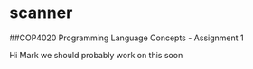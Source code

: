 # scanner
##COP4020 Programming Language Concepts - Assignment 1

Hi Mark we should probably work on this soon
